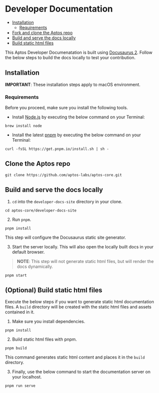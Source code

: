 # Developer Documentation

   - [Installation](#installation)
      - [Requirements](#requirements)
   - [Fork and clone the Aptos repo](#fork-and-clone-the-aptos-repo)
   - [Build and serve the docs locally](#build-and-serve-the-docs-locally)
   - [Build static html files](#build-static-html-files)

This Aptos Developer Documenatation is built using [Docusaurus 2](https://docusaurus.io/). Follow the below steps to build the docs locally to test your contribution.

## Installation

**IMPORTANT**: These installation steps apply to macOS environment.

### Requirements

Before you proceed, make sure you install the following tools.

- Install [Node.js](https://nodejs.org/en/download/) by executing the below command on your Terminal:

```
brew install node
```

- Install the latest [pnpm](https://pnpm.io/installation) by executing the below command on your Terminal:

```
curl -fsSL https://get.pnpm.io/install.sh | sh -
```

## Clone the Aptos repo

  ```
  git clone https://github.com/aptos-labs/aptos-core.git

  ```

## Build and serve the docs locally

1. `cd` into the `developer-docs-site` directory in your clone.

  ```
  cd aptos-core/developer-docs-site
  ```
2. Run `pnpm`.

  ```
  pnpm install
  ```
This step will configure the Docusaurus static site generator.

3. Start the server locally. This will also open the locally built docs in your default browser.

> **NOTE**: This step will not generate static html files, but will render the docs dynamically.

  ```
  pnpm start
  ```

## (Optional) Build static html files

Execute the below steps if you want to generate static html documentation files. A `build` directory will be created with the static html files and assets contained in it.

1. Make sure you install dependencies.

  ```
  pnpm install
  ```
2. Build static html files with pnpm.

  ```
  pnpm build
  ```

This command generates static html content and places it in the `build` directory.

3. Finally, use the below command to start the documentation server on your localhost.

  ```
  pnpm run serve
  ```
